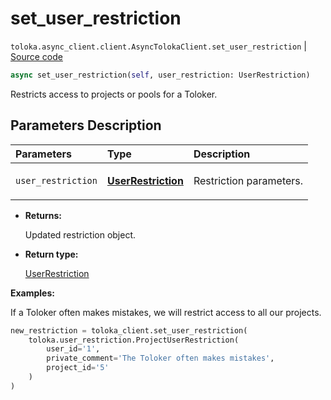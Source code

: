 # set_user_restriction
`toloka.async_client.client.AsyncTolokaClient.set_user_restriction` | [Source code](https://github.com/Toloka/toloka-kit/blob/v1.1.3/src/async_client/client.py#L0)

```python
async set_user_restriction(self, user_restriction: UserRestriction)
```

Restricts access to projects or pools for a Toloker.

## Parameters Description

| Parameters | Type | Description |
| :----------| :----| :-----------|
`user_restriction`|**[UserRestriction](toloka.client.user_restriction.UserRestriction.md)**|<p>Restriction parameters.</p>

* **Returns:**

  Updated restriction object.

* **Return type:**

  [UserRestriction](toloka.client.user_restriction.UserRestriction.md)

**Examples:**

If a Toloker often makes mistakes, we will restrict access to all our projects.

```python
new_restriction = toloka_client.set_user_restriction(
    toloka.user_restriction.ProjectUserRestriction(
        user_id='1',
        private_comment='The Toloker often makes mistakes',
        project_id='5'
    )
)
```

